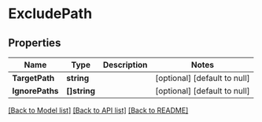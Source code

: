 # ExcludePath

## Properties
Name | Type | Description | Notes
------------ | ------------- | ------------- | -------------
**TargetPath** | **string** |  | [optional] [default to null]
**IgnorePaths** | **[]string** |  | [optional] [default to null]

[[Back to Model list]](../README.md#documentation-for-models) [[Back to API list]](../README.md#documentation-for-api-endpoints) [[Back to README]](../README.md)


